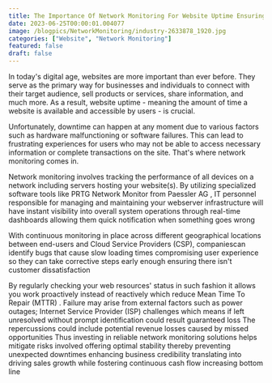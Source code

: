 ```yaml
---
title: The Importance Of Network Monitoring For Website Uptime Ensuring A Smooth Online Experience
date: 2023-06-25T00:00:01.004077
image: /blogpics/NetworkMonitoring/industry-2633878_1920.jpg
categories: ["Website", "Network Monitoring"]
featured: false
draft: false
---
```

In today's digital age, websites are more important than ever before. They serve as the primary way for businesses and individuals to connect with their target audience, sell products or services, share information, and much more. As a result, website uptime - meaning the amount of time a website is available and accessible by users - is crucial.

Unfortunately, downtime can happen at any moment due to various factors such as hardware malfunctioning or software failures. This can lead to frustrating experiences for users who may not be able to access necessary information or complete transactions on the site. That's where network monitoring comes in.

Network monitoring involves tracking the performance of all devices on a network including servers hosting your website(s). By utilizing specialized software tools like PRTG Network Monitor from Paessler AG , IT personnel responsible for managing and maintaining your webserver infrastructure will have instant visibility into overall system operations through real-time dashboards allowing them quick notification when something goes wrong

With continuous monitoring in place across different geographical locations between end-users and Cloud Service Providers (CSP), companiescan identify bugs that cause slow loading times compromising user experience so they can take corrective steps early enough ensuring there isn't customer dissatisfaction 

By regularly checking your web resources' status in such fashion it allows you work proactively instead of reactively which reduce Mean Time To Repair (MTTR) . Failure may arise from external factors such as power outages; Internet Service Provider (ISP) challenges which means if left unresolved without prompt identification could result guaranteed loss The repercussions could include potential revenue losses caused by missed opportunities 
Thus investing in reliable network monitoring solutions helps mitigate risks involved offering optimal stability thereby preventing unexpected downtimes enhancing business credibility translating into driving sales growth while fostering continuous cash flow increasing bottom line